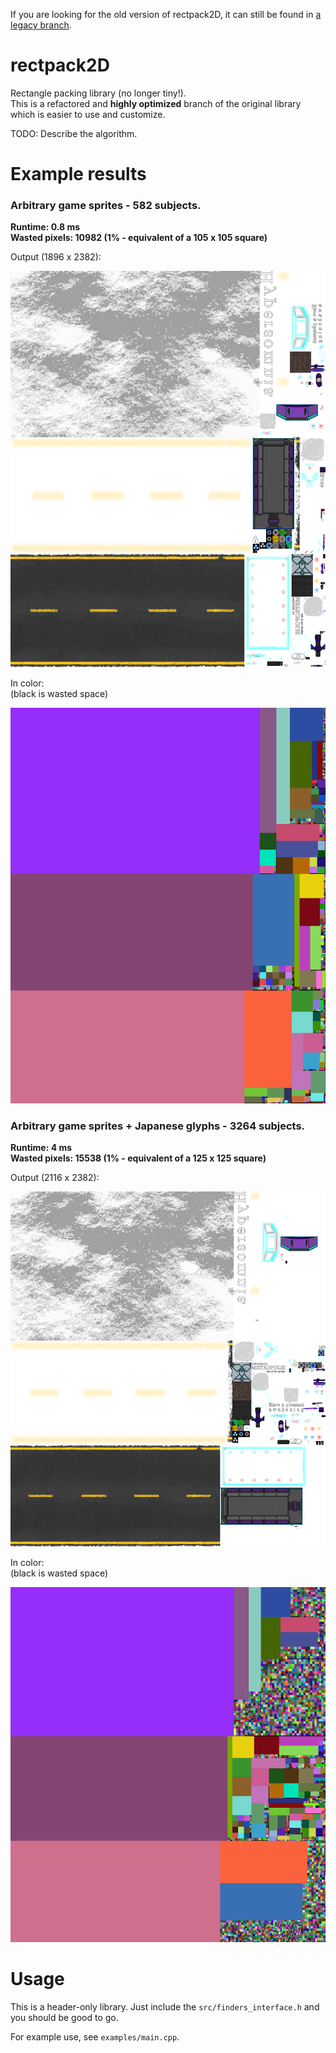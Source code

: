 If you are looking for the old version of rectpack2D, it can still be found in [a legacy branch](https://github.com/TeamHypersomnia/rectpack2D/tree/legacy).

# rectpack2D

Rectangle packing library (no longer tiny!).  
This is a refactored and **highly optimized** branch of the original library which is easier to use and customize.  

TODO: Describe the algorithm.

# Example results

### Arbitrary game sprites - 582 subjects.  

**Runtime: 0.8 ms**  
**Wasted pixels: 10982 (1% - equivalent of a 105 x 105 square)**  

Output (1896 x 2382):

![1](example/images/atlas_small.png)

In color:  
(black is wasted space)

![2](example/images/atlas_small_color.png)

### Arbitrary game sprites + Japanese glyphs - 3264 subjects.  

**Runtime: 4 ms**  
**Wasted pixels: 15538 (1% - equivalent of a 125 x 125 square)**  

Output (2116 x 2382):

![3](example/images/atlas_big.png)

In color:  
(black is wasted space)

![4](example/images/atlas_big_color.png)


# Usage

This is a header-only library.
Just include the ``src/finders_interface.h`` and you should be good to go.

For example use, see ``examples/main.cpp``.
